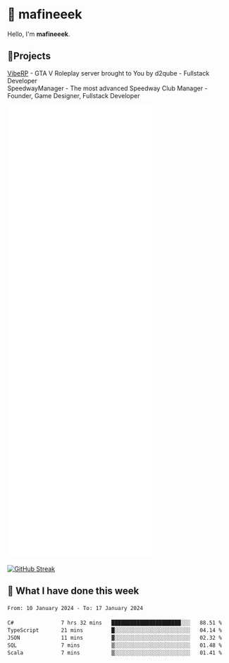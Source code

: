 # 👋 mafineeek
Hello, I'm **mafineeek**.

## 📝Projects

[VibeRP](https://v-rp.pl) - GTA V Roleplay server brought to You by d2qube - Fullstack Developer<br/>
SpeedwayManager - The most advanced Speedway Club Manager - Founder, Game Designer, Fullstack Developer


![](./github-metrics.svg)

[![GitHub Streak](https://streak-stats.demolab.com/?user=mafineeek)](https://git.io/streak-stats)

## 📰 What I have done this week
<!--START_SECTION:waka-->

```txt
From: 10 January 2024 - To: 17 January 2024

C#               7 hrs 32 mins   ██████████████████████░░░   88.51 %
TypeScript       21 mins         █░░░░░░░░░░░░░░░░░░░░░░░░   04.14 %
JSON             11 mins         ▓░░░░░░░░░░░░░░░░░░░░░░░░   02.32 %
SQL              7 mins          ▒░░░░░░░░░░░░░░░░░░░░░░░░   01.48 %
Scala            7 mins          ▒░░░░░░░░░░░░░░░░░░░░░░░░   01.41 %
```

<!--END_SECTION:waka-->
